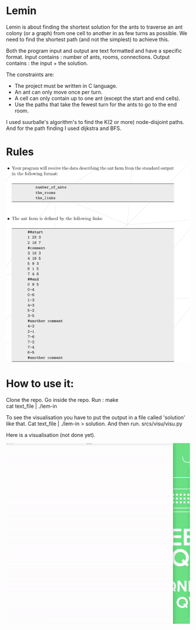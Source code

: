 # Lemin

Lemin is about finding the shortest solution for the ants to traverse an ant colony (or a graph) from one cell to another in as few turns as possible. We need to find the shortest path (and not the simplest) to achieve this.

Both the program input and output are text formatted and have a specific format. Input contains : number of ants, rooms, connections. Output contains : the input + the solution.

The constraints are:

* The project must be written in C language.
* An ant can only move once per turn.
* A cell can only contain up to one ant (except the start and end cells).
* Use the paths that take the fewest turn for the ants to go to the end room.

I used suurballe's algorithm's to find the K(2 or more) node-disjoint paths.
And for the path finding I used dijkstra and BFS.

# Rules

![Alt text](rules.png?raw=true "Rules")

# How to use it:

Clone the repo.
Go inside the repo.
Run : make  
      cat text_file &#124; ./lem-in  

To see the visualisation you have to put the output in a file called 'solution' like that.
Cat text_file &#124; ./lem-in > solution.
And then run.
srcs/visu/visu.py

Here is a visualisation (not done yet).

![](lemin.gif)
